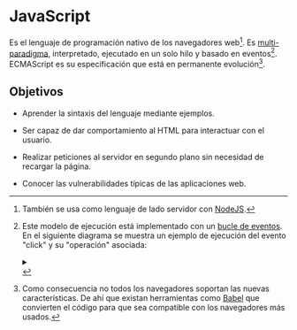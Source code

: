 # JavaScript

Es el lenguaje de programación nativo de los navegadores web[^1]. Es [multi-paradigma](../../tema1/paradigmas/paradigmas.html), interpretado, ejecutado en un solo hilo y basado en eventos[^2]. ECMAScript es su especificación que está en permanente evolución[^3].

## Objetivos

- Aprender la sintaxis del lenguaje mediante ejemplos.

- Ser capaz de dar comportamiento al HTML para interactuar con el usuario.

- Realizar peticiones al servidor en segundo plano sin necesidad de recargar la página.

- Conocer las vulnerabilidades típicas de las aplicaciones web.

[^1]: También se usa como lenguaje de lado servidor con [NodeJS](https://nodejs.org/en/).

[^2]: Este modelo de ejecución está implementado con un [bucle de eventos](https://developer.mozilla.org/en-US/docs/Web/JavaScript/EventLoop). En el siguiente diagrama se muestra un ejemplo de ejecución del evento "click" y su "operación" asociada: <details><summary><i class="fa fa-picture-o" aria-hidden="true"></i></summary><br><object type="image/svg+xml" data="./files/event-loop.excalidraw.svg" width="50%"></object></details>

[^3]: Como consecuencia no todos los navegadores soportan las nuevas características. De ahí que existan herramientas como [Babel](https://babeljs.io/docs/en/index.html) que convierten el código para que sea compatible con los navegadores más usados.
